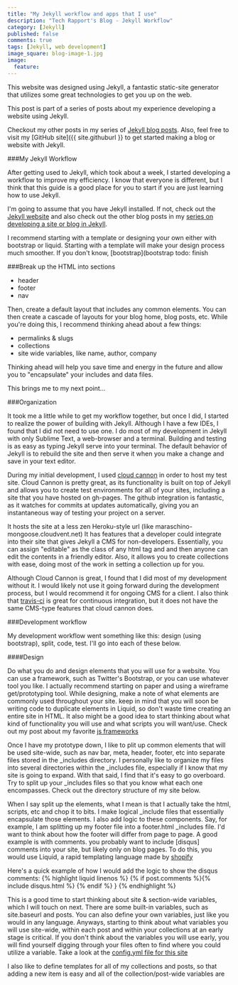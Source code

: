 ```yaml
---
title: "My Jekyll workflow and apps that I use"
description: "Tech Rapport's Blog - Jekyll Workflow"
category: [Jekyll]
published: false
comments: true
tags: [Jekyll, web development]
image_square: blog-image-1.jpg
image: 
  feature:
---
```


This website was designed using Jekyll, a fantastic static-site generator that utilizes some great technologies to get you up on the web. 

This post is part of a series of posts about my experience developing a website using Jekyll. 

Checkout my other posts in my series of [Jekyll blog posts]({{site.baseurl}}/blog/categories/#Jekyll). Also, feel free to visit my [GitHub site]({{ site.githuburl }} to get started making a blog or website with Jekyll. 

###My Jekyll Workflow

After getting used to Jekyll, which took about a week, I started developing a workflow to improve my efficiency. I know that everyone is different, but I think that this guide is a good place for you to start if you are just learning how to use Jekyll. 

I'm going to assume that you have Jekyll installed. If not, check out the [Jekyll website](http://jekyllrb.com) and also check out the other blog posts in my [series on developing a site or blog in Jekyll]({{site.blogurl}}/Jekyll). 

I recommend starting with a template or designing your own either with bootstrap or liquid. Starting with a template will make your design process much smoother. If you don't know, [bootstrap](bootstrap todo: finish

###Break up the HTML into sections
- header
- footer
- nav

Then, create a default layout that includes any common elements. You can then create a cascade of layouts for your blog home, blog posts, etc. While you're doing this, I recommend thinking ahead about a few things:
- permalinks & slugs
- collections
- site wide variables, like name, author, company

Thinking ahead will help you save time and energy in the future and allow you to "encapsulate" your includes and data files.

This brings me to my next point...

###Organization

It took me a little while to get my workflow together, but once I did, I started to realize the power of building with Jekyll. Although I have a few IDEs, I found that I did not need to use one. I do most of my development in Jekyll with only Sublime Text, a web-browser and a terminal. Building and testing is as easy as typing Jekyll serve into your terminal. The default behavior of Jekyll is to rebuild the site and then serve it when you make a change and save in your text editor. 

During my initial development, I used [cloud cannon](http://cloudcannon.com) in order to host my test site.  Cloud Cannon is pretty great, as its functionality is built on top of Jekyll and allows you to create test environments for all of your sites, including a site that you have hosted on gh-pages. The github integration is fantastic, as it watches for commits at updates automatically, giving you an instantaneous way of testing your project on a server.

 It hosts the site at a less zen Heroku-style url (like maraschino-mongoose.cloudvent.net)  It has features that a developer could integrate into their site that gives Jekyll a CMS for non-developers. Essentially, you can assign "editable" as the class of any html tag and and then anyone can edit the contents in a friendly editor. Also, it allows you to create collections with ease, doing most of the work in setting a collection up for you. 

Although Cloud Cannon is great, I found that I did most of my development without it. I would likely not use it going forward during the development process, but I would recommend it for ongoing CMS for a client. I also think that [travis-ci]() is great for continuous integration, but it does not have the same CMS-type features that cloud cannon does. 

###Development workflow 

My development workflow went something like this: design (using bootstrap), split, code, test. I'll go into each of these below. 

####Design

Do what you do and design elements that you will use for a website. You can use a framework, such as Twitter's Bootstrap, or you can use whatever tool you like.  I actually recommend starting on paper and using a wireframe get/prototyping tool. While designing, make a note of what elements are commonly used throughout your site. keep in mind that you will soon be writing code to duplicate elements in Liquid, so don't waste time creating an entire site in HTML. It also might be a good idea to start thinking about what kind of functionality you will use and what scripts you will want/use. Check out my post about my favorite [js frameworks](http://techrapport.com/blog/TODO!!!) 

Once I have my prototype down, I like to plit up common elements that will be used site-wide, such as nav bar, meta, header, footer, etc into separate files stored in the _includes directory. I personally like to organize my files into several directories within the _includes file, especially if I know that my site is going to expand.  With that said, I find that it's easy to go overboard. Try to split up your _includes files so that you know what each one encompasses. Check out the directory structure of my site below.

When I say split up the elements, what I mean is that I actually take the html, scripts, etc and chop it to bits. I make logical _include files that essentially encapsulate those elements. I also add logic to these components. Say, for example, I am splitting up my footer file into a footer.html _includes file. I'd want to think about how the footer will differ from page to page. A good example is with comments. you probably want to include [disqus] comments into your site, but likely only on blog pages. To do this, you would use Liquid, a rapid templating language made by [shopify](http://shopify.com)

Here's a quick example of how I would add the logic to show the disqus comments:
{% highlight liquid linenos %}
	{% if post.comments %}{% include disqus.html %} {% endif %}
}
{% endhighlight %}

This is a good time to start thinking about site & section-wide variables, which I will touch on next. There are some built-in variables, such as site.baseurl and posts. You can also define your own variables, just like you would in any language. Anyways, starting to think about what variables you will use site-wide, within each post and within your collections at an early stage is critical. If you don't think about the variables you will use early, you will find yourself digging through your files often to find where you could utilize a variable. Take a look at the [config.yml file for this site](https://github.com/TechRapport/techrapport.github.io/blob/new_blog_theme/_config.yml)

I also like to define templates for all of my collections and posts, so that adding a new item is easy and all of the collection/post-wide variables are 